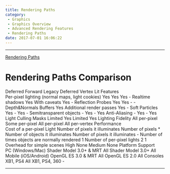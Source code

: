 ```yaml
---
title: Rendering Paths
category:
 - Graphics
 - Graphics Overview
 - Advanced Rendering Features
 - Rendering Paths
date: 2017-07-01 16:06:22
---
```


___

[Rendering Paths](https://docs.unity3d.com/Manual/RenderingPaths.html)

# Rendering Paths Comparison
Deferred    Forward Legacy Deferred Vertex Lit
Features                
Per-pixel lighting (normal maps, light cookies) Yes Yes Yes -
Realtime shadows    Yes With caveats    Yes -
Reflection Probes   Yes Yes -   -
Depth&Normals Buffers   Yes Additional render passes    Yes -
Soft Particles  Yes -   Yes -
Semitransparent objects -   Yes -   Yes
Anti-Aliasing   -   Yes -   Yes
Light Culling Masks Limited Yes Limited Yes
Lighting Fidelity   All per-pixel   Some per-pixel  All per-pixel   All per-vertex
Performance             
Cost of a per-pixel Light   Number of pixels it illuminates Number of pixels * Number of objects it illuminates Number of pixels it illuminates -
Number of times objects are normally rendered   1   Number of per-pixel lights  2   1
Overhead for simple scenes  High    None    Medium  None
Platform Support                
PC (Windows/Mac)    Shader Model 3.0+ & MRT All Shader Model 3.0+   All
Mobile (iOS/Android)    OpenGL ES 3.0 & MRT All OpenGL ES 2.0   All
Consoles    XB1, PS4    All XB1, PS4, 360   -

___